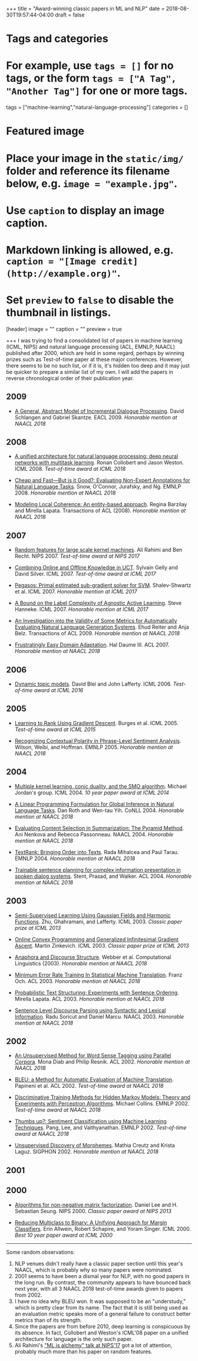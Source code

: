 +++
title = "Award-winning classic papers in ML and NLP"
date = 2018-08-30T19:57:44-04:00
draft = false

# Tags and categories
# For example, use `tags = []` for no tags, or the form `tags = ["A Tag", "Another Tag"]` for one or more tags.
tags = ["machine-learning","natural-language-processing"]
categories = []

# Featured image
# Place your image in the `static/img/` folder and reference its filename below, e.g. `image = "example.jpg"`.
# Use `caption` to display an image caption.
#   Markdown linking is allowed, e.g. `caption = "[Image credit](http://example.org)"`.
# Set `preview` to `false` to disable the thumbnail in listings.
[header]
image = ""
caption = ""
preview = true

+++
I was trying to find a consolidated list of papers in machine learning (ICML, NIPS) and natural language processing (ACL, EMNLP, NAACL) published after 2000, which are held in some regard, perhaps by winning prizes such as Test-of-time paper at these major conferences. However, there seems to be no such list, or if it is, it's hidden too deep and it may just be quicker to prepare a similar list of my own. I will add the papers in reverse chronological order of their publication year.

## 2009

* [A General, Abstract Model of Incremental Dialogue Processing](http://www.aclweb.org/anthology/E/E09/E09-1081.pdf). David Schlangen and Gabriel Skantze. EACL 2009. *Honorable mention at NAACL 2018*

## 2008

* [A unified architecture for natural language processing: deep neural networks with multitask learning](https://ronan.collobert.com/pub/matos/2008_nlp_icml.pdf). Ronan Collobert and Jason Weston. ICML 2008. *Test-of-time award at ICML 2018*

* [Cheap and Fast—But is it Good?: Evaluating Non-Expert Annotations for Natural Language Tasks](http://www.aclweb.org/anthology/D08-1027). Snow, O'Connor, Jurafsky, and Ng. EMNLP 2008. *Honorable mention at NAACL 2018*

* [Modeling Local Coherence: An entity-based approach](http://www.aclweb.org/anthology/J/J08/J08-1001.pdf). Regina Barzilay and Mirella Lapata. Transactions of ACL (2008). *Honorable mention at NAACL 2018*

## 2007

* [Random features for large scale kernel machines](https://people.eecs.berkeley.edu/~brecht/papers/07.rah.rec.nips.pdf). Ali Rahimi and Ben Recht. NIPS 2007. *Test-of-time award at NIPS 2017*

* [Combining Online and Offline Knowledge in UCT](http://www0.cs.ucl.ac.uk/staff/d.silver/web/Applications_files/combining_uct.pdf). Sylvain Gelly and David Silver. ICML 2007. *Test-of-time award at ICML 2017*

* [Pegasos: Primal estimated sub-gradient solver for SVM](http://ttic.uchicago.edu/~nati/Publications/PegasosMPB.pdf). Shalev-Shwartz et al. ICML 2007. *Honorable mention at ICML 2017*

* [A Bound on the Label Complexity of Agnostic Active Learning](http://citeseerx.ist.psu.edu/viewdoc/download?doi=10.1.1.83.719&rep=rep1&type=pdf). Steve Hanneke. ICML 2007. *Honorable mention at ICML 2017*

* [An Investigation into the Validity of Some Metrics for Automatically Evaluating Natural Language Generation Systems](http://aclweb.org/anthology/J/J09/J09-4008.pdf). Ehud Reiter and Anja Belz. Transactions of ACL 2009. *Honorable mention at NAACL 2018*

* [Frustratingly Easy Domain Adaptation](http://www.aclweb.org/anthology/P07-1033). Hal Daume III. ACL 2007. *Honorable mention at NAACL 2018*

## 2006

* [Dynamic topic models](https://icml.cc/2016/awards/dtm.pdf). David Blei and John Lafferty. ICML 2006. *Test-of-time award at ICML 2016*

## 2005

* [Learning to Rank Using Gradient Descent](https://icml.cc/2015/wp-content/uploads/2015/06/icml_ranking.pdf). Burges et al. ICML 2005. *Test-of-time award at ICML 2015*

* [Recognizing Contextual Polarity in Phrase-Level Sentiment Analysis](http://www.aclweb.org/anthology/H/H05/H05-1044.pdf). Wilson, Weibi, and Hoffman. EMNLP 2005. *Honorable mention at NAACL 2018*

## 2004

* [Multiple kernel learning, conic duality, and the SMO algorithm](https://www.di.ens.fr/~fbach/skm_icml.pdf). Michael Jordan's group. ICML 2004. *10 year paper award at ICML 2014*

* [A Linear Programming Formulation for Global Inference in Natural Language Tasks](http://l2r.cs.uiuc.edu/~danr/Papers/RothYi04.pdf). Dan Roth and Wen-tau Yih. CoNLL 2004. *Honorable mention at NAACL 2018*

* [Evaluating Content Selection in Summarization: The Pyramid Method](http://www.cs.columbia.edu/~ani/papers/pyramid.pdf). Ani Nenkova and Rebecca Passonneau. NAACL 2004. *Honorable mention at NAACL 2018*

* [TextRank: Bringing Order into Texts](http://www.aclweb.org/anthology/W/W04/W04-3252.pdf). Rada Mihalcea and Paul Tarau. EMNLP 2004. *Honorable mention at NAACL 2018*

* [Trainable sentence planning for complex information presentation in spoken dialog systems](http://www.aclweb.org/anthology/P/P04/P04-1011.pdf). Stent, Prasad, and Walker. ACL 2004. *Honorable mention at NAACL 2018*

## 2003

* [Semi-Supervised Learning Using Gaussian Fields and Harmonic Functions](http://mlg.eng.cam.ac.uk/zoubin/papers/zgl.pdf). Zhu, Ghahramani, and Lafferty. ICML 2003. *Classic paper prize at ICML 2013*

* [Online Convex Programming and Generalized Infinitesimal Gradient Ascent](https://people.eecs.berkeley.edu/~brecht/cs294docs/week1/03.Zinkevich.pdf). Martin Zinkevich. ICML 2003. *Classic paper prize at ICML 2013*

* [Anaphora and Discourse Structure](http://www.aclweb.org/anthology/J/J03/J03-4002.pdf). Webber et al. Computational Linguistics (2003). *Honorable mention at NAACL 2018*

* [Minimum Error Rate Training In Statistical Machine Translation](http://www.aclweb.org/anthology/P03-1021). Franz Och. ACL 2003. *Honorable mention at NAACL 2018*

* [Probabilistic Text Structuring: Experiments with Sentence Ordering](http://www.aclweb.org/anthology/P03-1069). Mirella Lapata. ACL 2003. *Honorable mention at NAACL 2018*

* [Sentence Level Discourse Parsing using Syntactic and Lexical Information](http://www.aclweb.org/anthology/N/N03/N03-1030.pdf). Radu Soricut and Daniel Marcu. NAACL 2003. *Honorable mention at NAACL 2018*

## 2002

* [An Unsupervised Method for Word Sense Tagging using Parallel Corpora](http://www.aclweb.org/anthology/P02-1033). Mona Diab and Philip Resnik. ACL 2002. *Honorable mention at NAACL 2018*

* [BLEU: a Method for Automatic Evaluation of Machine Translation](https://www.aclweb.org/anthology/P02-1040.pdf). Papineni et al. ACL 2002. *Test-of-time award at NAACL 2018*

* [Discriminative Training Methods for Hidden Markov Models: Theory and Experiments with Perceptron Algorithms](http://www.aclweb.org/anthology/W02-1001). Michael Collins. EMNLP 2002. *Test-of-time award at NAACL 2018*

* [Thumbs up?: Sentiment Classification using Machine Learning Techniques](http://www.aclweb.org/anthology/W02-1011). Pang, Lee, and Vaithyanathan. EMNLP 2002. *Test-of-time award at NAACL 2018*

* [Unsupervised Discovery of Morphemes](http://www.aclweb.org/anthology/W/W02/W02-0603.pdf). Mathia Creutz and Krista Laguz. SIGPHON 2002. *Honorable mention at NAACL 2018*

## 2001

## 2000

* [Algorithms for non-negative matrix factorization](https://papers.nips.cc/paper/1861-algorithms-for-non-negative-matrix-factorization.pdf). Daniel Lee and H. Sebastian Seung. NIPS 2000. *Classic paper award at NIPS 2013*

* [Reducing Multiclass to Binary: A Unifying Approach for Margin Classifiers](http://www.jmlr.org/papers/volume1/allwein00a/allwein00a.pdf). Erin Allwein, Robert Schapire, and Yoram Singer. ICML 2000. *Best 10 year paper award at ICML 2000*

***

Some random observations:

1. NLP venues didn't really have a classic paper section until this year's NAACL, which is probably why so many papers were nominated.
2. 2001 seems to have been a dismal year for NLP, with no good papers in the long run. By contrast, the community appears to have bounced back next year, with all 3 NAACL 2018 test-of-time awards given to papers from 2002.
3. I have no idea why BLEU won. It was supposed to be an "understudy," which is pretty clear from its name. The fact that it is still being used as an evaluation metric speaks more of a general failure to construct better metrics than of its strength.
4. Since the papers are from before 2010, deep learning is conspicuous by its absence. In fact, Collobert and Weston's ICML'08 paper on a unified architecture for language is the only such paper.
5. Ali Rahimi's ["ML is alchemy" talk at NIPS'17](https://www.livescience.com/62495-rahimi-machine-learning-ai-alchemy.html) got a lot of attention, probably much more than his paper on random features.